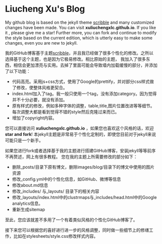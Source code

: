 Liucheng Xu's Blog
========
My github blog is based on the jekyll theme [scribble](https://github.com/muan/scribble) and many customized changes have been made. You can visit **xuliuchengxlc.github.io**. If you like it , please give me a star! Further more, you can fork and continue to modify the style based on the current edition, which is utterly easy to make some changes, even you are new to jekyll.

我的GitHub博客基于主题[scribble](https://github.com/muan/scribble)，并且我已经做了很多个性化的修改。之所以选择基于这个主题，也是因为它极易修改。相比原始的主题， 我加入了很多东西，相信会更加漂亮与实用。去掉了里面可能会导致墙内加载缓慢的部分，并添加了以下功能：
- 代码高亮。采用js+css方式，使用了Google的prettify，并对部分css样式做了修改，使整体风格更契合。
- index.html加入了tag。我一般只使用一个tag，没有添加category。因为觉得并不十分必要，就没有添加。
- 原有样式的修改，例如多种字体的调整，table,title,图片位置改进等等细节。每次调整大都是看到觉得不错的style然后克隆过来而已。
- 增加了copyright内容。

您可以直接访问 **xuliuchengxlc.github.io** ，如果您也喜欢这个风格的话，欢迎**star and fork**! 本jekyll主题是非常易于个性化定制的，即使您目前对于jekyll来说可能只是一个新手。

如果您进行fork或者选择基于我的主题进行搭建GitHub博客，安装jekyll等等前序不再赘述，网上有很多教程。
您在我的主题上所需要修改的部分如下：
- 删除_posts/目录下原有博文，删除images/blog/目录下的博文中使用的图片资源
- 修改_config.yml中的个性化信息，如GitHub、微博等信息
- 修改about.md信息
- 修改_includes/ 与_layouts/ 目录下的相关内容
- 修改_layouts/index.html中的clustrmaps与_includes/head.html中的Google analytics信息。
- 重新生成sitemap

至此，您应该就差不多用了一个有着类似风格的个性化GitHub博客了。

接下来您可以根据您的喜好进行进一步的风格调整，同时做一些细节上的修缮工作，比如在stylesheets/style.css修改样式内容。


